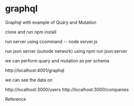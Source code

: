 # graphql


 Graphql with example of  Quary and Mutation
 
  clone and  run npm install
  
  run server  using ccommand -- node server.js
  
  run json server (outside network) using npm run json:server
  
  
   we can perform  quary and  mutation as per schema
   
   http://localhost:4001/graphql
   
   
   we can see the data on 
   
   http://localhost:3000/users
   http://localhost:3000/companies
  
  
  Reference 
